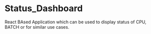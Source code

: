 # Status_Dashboard
React BAsed Application which can be used to display status of CPU, BATCH or for similar use cases.
